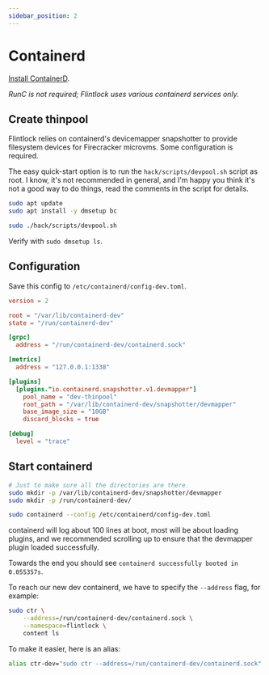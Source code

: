 ```yaml
---
sidebar_position: 2
---
```


# Containerd

[Install ContainerD](https://github.com/containerd/containerd/releases).

_RunC is not required; Flintlock uses various containerd services only._

## Create thinpool

Flintlock relies on containerd's devicemapper snapshotter to provide filesystem
devices for Firecracker microvms. Some configuration is required.

The easy quick-start option is to run the `hack/scripts/devpool.sh` script as root.
I know, it's not recommended in general, and I'm happy you think it's not a good
way to do things, read the comments in the script for details.

```bash
sudo apt update
sudo apt install -y dmsetup bc

sudo ./hack/scripts/devpool.sh
```

Verify with `sudo dmsetup ls`.

## Configuration

Save this config to `/etc/containerd/config-dev.toml`.

```toml
version = 2

root = "/var/lib/containerd-dev"
state = "/run/containerd-dev"

[grpc]
  address = "/run/containerd-dev/containerd.sock"

[metrics]
  address = "127.0.0.1:1338"

[plugins]
  [plugins."io.containerd.snapshotter.v1.devmapper"]
    pool_name = "dev-thinpool"
    root_path = "/var/lib/containerd-dev/snapshotter/devmapper"
    base_image_size = "10GB"
    discard_blocks = true

[debug]
  level = "trace"
```

## Start containerd

```bash
# Just to make sure all the directories are there.
sudo mkdir -p /var/lib/containerd-dev/snapshotter/devmapper
sudo mkdir -p /run/containerd-dev/

sudo containerd --config /etc/containerd/config-dev.toml
```

containerd will log about 100 lines at boot, most will be about loading plugins, and we recommended
scrolling up to ensure that the devmapper plugin loaded successfully.

Towards the end you should see `containerd successfully booted in 0.055357s`.

To reach our new dev containerd, we have to specify the `--address` flag,
for example:

```bash
sudo ctr \
    --address=/run/containerd-dev/containerd.sock \
    --namespace=flintlock \
    content ls
```

To make it easier, here is an alias:

```bash
alias ctr-dev="sudo ctr --address=/run/containerd-dev/containerd.sock"
```

